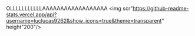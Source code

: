 OLLLLLLLLLLLAAAAAAAAAAAAAAAAAA
<img scr"https://github-readme-stats.vercel.app/api?username=luclucas9262&show_icons=true&theme=transparent" height"200"/>
